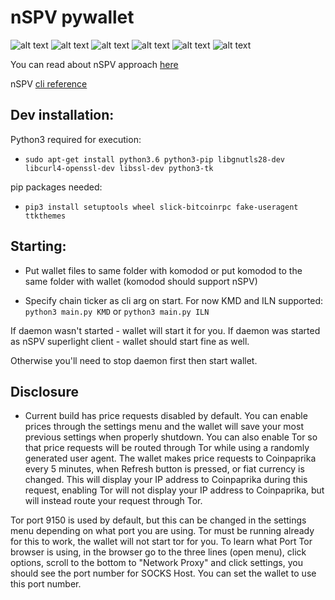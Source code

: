 # nSPV pywallet

![alt text](https://i.imgur.com/hvwr3GP.png)
![alt text](https://i.imgur.com/LDNfDBU.png)
![alt text](https://i.imgur.com/yC9D1hk.png)
![alt text](https://i.imgur.com/XGnCxgj.png)
![alt text](https://i.imgur.com/OUX5nEB.png)
![alt text](https://i.imgur.com/21oIHM9.png)

You can read about nSPV approach [here](https://medium.com/@jameslee777/nspv-a-simple-approach-to-superlight-clients-leveraging-notarizations-75d7ef5a37a9)

nSPV [cli reference](https://medium.com/@jameslee777/nspv-reference-cli-client-cf1ffdc03631)

## Dev installation:

Python3 required for execution:

*  `sudo apt-get install python3.6 python3-pip libgnutls28-dev libcurl4-openssl-dev libssl-dev python3-tk`

pip packages needed:

* `pip3 install setuptools wheel slick-bitcoinrpc fake-useragent ttkthemes`

## Starting:  

* Put wallet files to same folder with komodod or put komodod to the same folder with wallet (komodod should support nSPV)

* Specify chain ticker as cli arg on start. For now KMD and ILN supported: 
`python3 main.py KMD` or `python3 main.py ILN`

If daemon wasn't started - wallet will start it for you. If daemon was started as nSPV superlight client - wallet should start fine as well.

Otherwise you'll need to stop daemon first then start wallet.

## Disclosure
* Current build has price requests disabled by default. You can enable prices through the settings menu and the wallet will save your most previous settings when properly shutdown. You can also enable Tor so that price requests will be routed through Tor while using a randomly generated user agent. The wallet makes price requests to Coinpaprika every 5 minutes, when Refresh button is pressed, or fiat currency is changed. This will display your IP address to Coinpaprika during this request, enabling Tor will not display your IP address to Coinpaprika, but will instead route your request through Tor.

Tor port 9150 is used by default, but this can be changed in the settings menu depending on what port you are using. Tor must be running already for this to work, the wallet will not start tor for you. To learn what Port Tor browser is using, in the browser go to the three lines (open menu), click options, scroll to the bottom to "Network Proxy" and click settings, you should see the port number for SOCKS Host. You can set the wallet to use this port number.
